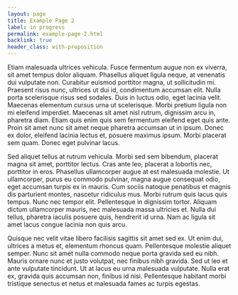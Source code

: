 ```yaml
---
layout: page
title: Example Page 2
label: in progress
permalink: example-page-2.html
backlink: true
header_class: with-proposition
---
```


Etiam malesuada ultrices vehicula. Fusce fermentum augue non ex viverra, sit amet tempus dolor aliquam. Phasellus aliquet ligula neque, at venenatis dui vulputate non. Curabitur euismod porttitor magna, ut sollicitudin mi. Praesent risus nunc, ultrices ut dui id, condimentum accumsan elit. Nulla porta scelerisque risus sed sodales. Duis in luctus odio, eget lacinia velit. Maecenas elementum cursus urna ut scelerisque. Morbi pretium ligula non mi eleifend imperdiet. Maecenas sit amet nisl rutrum, dignissim arcu in, pharetra diam. Etiam quis enim quis sem fermentum eleifend eget quis ante. Proin sit amet nunc sit amet neque pharetra accumsan ut in ipsum. Donec ex dolor, eleifend lacinia lectus et, posuere maximus ipsum. Morbi placerat sem quam. Donec eget pulvinar lacus.

Sed aliquet tellus at rutrum vehicula. Morbi sed sem bibendum, placerat magna sit amet, porttitor lectus. Cras ante leo, placerat a lobortis nec, porttitor in eros. Phasellus ullamcorper augue at est malesuada molestie. Ut ullamcorper, purus eu commodo pulvinar, magna augue consequat odio, eget accumsan turpis ex in mauris. Cum sociis natoque penatibus et magnis dis parturient montes, nascetur ridiculus mus. Morbi rutrum quis lacus quis tempus. Nunc nec tempor elit. Pellentesque in dignissim tortor. Aliquam dictum ullamcorper mauris, nec malesuada massa ultricies et. Nulla dui tellus, pharetra iaculis posuere quis, hendrerit id urna. Nam ac ligula sit amet lacus congue lacinia non quis arcu.

Quisque nec velit vitae libero facilisis sagittis sit amet sed ex. Ut enim dui, ultrices a metus et, elementum rhoncus quam. Pellentesque molestie aliquet semper. Nunc sit amet nulla commodo neque porta gravida sed eu nibh. Mauris ornare nunc et justo volutpat, nec finibus nibh gravida. Sed ut leo et ante vulputate tincidunt. Ut at lacus eu urna malesuada vulputate. Nulla erat ex, gravida quis accumsan non, finibus id nisi. Pellentesque habitant morbi tristique senectus et netus et malesuada fames ac turpis egestas.
